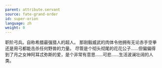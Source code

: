 ```yaml
---
parent: attribute.servant
source: fate-grand-order
id: super-orion
language: zh
weight: 0
---
```


职阶弓兵。自称希腊最强猎人的超人。
那刚毅威武的肉体令他拥有无论赤手空拳还是用弓都能击杀任何野兽的力量。
尽管是个彻头彻尾的花花公子……但偏偏得到了月之女神阿耳忒弥斯的爱，是个非常有意思……可悲……生活波澜壮阔的人类。
